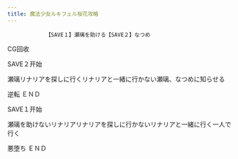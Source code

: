```yaml
---
title: 魔法少女ルキフェル桜花攻略
---
```


                【SAVE１】瀬璃を助ける【SAVE２】なつめ

CG回收

SAVE２开始

瀬璃リナリアを探しに行くリナリアと一緒に行かない瀬璃、なつめに知らせる

逆転 ＥＮＤ

SAVE１开始

瀬璃を助けないリナリアリナリアを探しに行かないリナリアと一緒に行く一人で行く

悪堕ち ＥＮＤ
              

